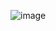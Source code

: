 ![image](https://user-images.githubusercontent.com/63789702/188314893-550d437f-f971-46fa-962a-334a72aa6d04.png)
